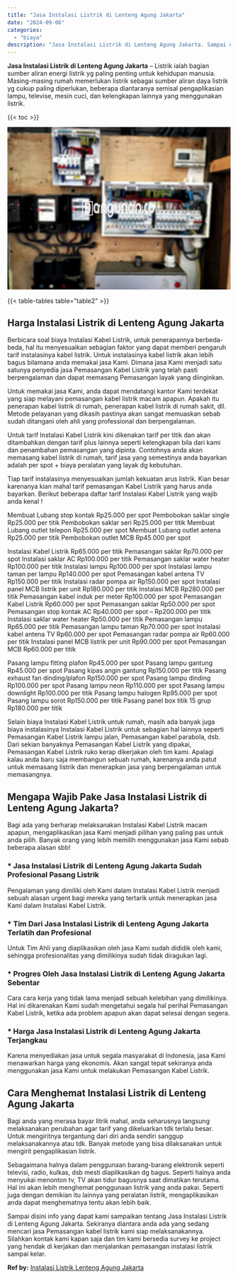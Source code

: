```yaml
---
title: "Jasa Instalasi Listrik di Lenteng Agung Jakarta"
date: "2024-09-06"
categories: 
  - "biaya"
description: "Jasa Instalasi Listrik di Lenteng Agung Jakarta. Sampai disini info yang dapat kami sampaikan tentang Jasa Instalasi Listrik di Lenteng Agung Jakarta. Sekira..."
---
```


**Jasa Instalasi Listrik di Lenteng Agung Jakarta** – Listrik ialah bagian sumber aliran energi listrik yg paling penting untuk kehidupan manusia. Masing-masing rumah memerlukan listrik sebagai sumber aliran daya listrik yg cukup paling diperlukan, beberapa diantaranya semisal pengaplikasian lampu, televise, mesin cuci, dan kelengkapan lainnya yang menggunakan listrik.

{{< toc >}}

![Jasa Instalasi Listrik di Lenteng Agung Jakarta](/images/instalasi-listrik-murah10.png)

{{< table-tables table="table2" >}}

## Harga Instalasi Listrik di Lenteng Agung Jakarta

Berbicara soal biaya Instalasi Kabel Listrik, untuk penerapannya berbeda-beda, hal itu menyesuaikan sebagian faktor yang dapat memberi pengaruh tarif instalasinya kabel listrik. Untuk instalasinya kabel listrik akan lebih bagus bilamana anda memakai jasa Kami. Dimana jasa Kami menjadi satu satunya penyedia jasa Pemasangan Kabel Listrik yang telah pasti berpengalaman dan dapat memasang Pemasangan layak yang diinginkan.

Untuk memakai jasa Kami, anda dapat mendatangi kantor Kami terdekat yang siap melayani pemasangan kabel listrik macam apapun. Apakah itu penerapan kabel listrik di rumah, penerapan kabel listrik di rumah sakit, dll. Metode pelayanan yang dikasih pastinya akan sangat memuaskan sebab sudah ditangani oleh ahli yang professional dan berpengalaman.

Untuk tarif Instalasi Kabel Listrik kini dikenakan tarif per titik dan akan ditambahkan dengan tarif plus lainnya seperti kelengkapan bila dari kami dan penambahan pemasangan yang dipinta. Contohnya anda akan memasang kabel listrik di rumah, tarif jasa yang semestinya anda bayarkan adalah per spot + biaya peralatan yang layak dg kebutuhan.

Tiap tarif instalasinya menyesuaikan jumlah kekuatan arus listrik. Kian besar karenanya kian mahal tarif pemasangan Kabel Listrik yang harus anda bayarkan. Berikut beberapa daftar tarif Instalasi Kabel Listrik yang wajib anda kenal !

Membuat Lubang stop kontak Rp25.000 per spot Pembobokan saklar single Rp25.000 per titik Pembobokan saklar seri Rp25.000 per titik Membuat Lubang outlet telepon Rp25.000 per spot Membuat Lubang outlet antena Rp25.000 per titik Pembobokan outlet MCB Rp45.000 per spot

Instalasi Kabel Listrik Rp65.000 per titik Pemasangan saklar Rp70.000 per spot Instalasi saklar AC Rp100.000 per titik Pemasangan saklar water heater Rp100.000 per titik Instalasi lampu Rp100.000 per spot Instalasi lampu taman per lampu Rp140.000 per spot Pemasangan kabel antena TV Rp150.000 per titik Instalasi radar pompa air Rp150.000 per spot Instalasi panel MCB listrik per unit Rp180.000 per titik Instalasi MCB Rp280.000 per titik Pemasangan kabel induk per meter Rp100.000 per spot Pemasangan Kabel Listrik Rp60.000 per spot Pemasangan saklar Rp50.000 per spot Pemasangan stop kontak AC Rp40.000 per spot – Rp200.000 per titik Instalasi saklar water heater Rp50.000 per titik Pemasangan lampu Rp65.000 per titik Pemasangan lampu taman Rp70.000 per spot Instalasi kabel antena TV Rp60.000 per spot Pemasangan radar pompa air Rp60.000 per titik Instalasi panel MCB listrik per unit Rp90.000 per spot Pemasangan MCB Rp60.000 per titik

Pasang lampu fitting plafon Rp45.000 per spot Pasang lampu gantung Rp45.000 per spot Pasang kipas angin gantung Rp150.000 per titik Pasang exhaust fan dinding/plafon Rp150.000 per spot Pasang lampu dinding Rp100.000 per spot Pasang lampu neon Rp110.000 per spot Pasang lampu downlight Rp100.000 per titik Pasang lampu halogen Rp95.000 per spot Pasang lampu sorot Rp150.000 per titik Pasang panel box titik 15 grup Rp180.000 per titik

Selain biaya Instalasi Kabel Listrik untuk rumah, masih ada banyak juga biaya instalasinya Instalasi Kabel Listrik untuk sebagian hal lainnya seperti Pemasangan Kabel Listrik lampu jalan, Pemasangan kabel parabola, dsb. Dari sekian banyaknya Pemasangan Kabel Listrik yang dipakai, Pemasangan Kabel Listrik ruko kerap dikerjakan oleh tim kami. Apalagi kalau anda baru saja membangun sebuah rumah, karenanya anda patut untuk memasang listrik dan menerapkan jasa yang berpengalaman untuk memasangnya.

## Mengapa Wajib Pake Jasa Instalasi Listrik di Lenteng Agung Jakarta?

Bagi ada yang berharap melaksanakan Instalasi Kabel Listrik macam apapun, mengaplikasikan jasa Kami menjadi pilihan yang paling pas untuk anda pilih. Banyak orang yang lebih memilih menggunakan jasa Kami sebab beberapa alasan sbb!

### \* Jasa Instalasi Listrik di Lenteng Agung Jakarta Sudah Profesional Pasang Listrik

Pengalaman yang dimiliki oleh Kami dalam Instalasi Kabel Listrik menjadi sebuah alasan urgent bagi mereka yang tertarik untuk menerapkan jasa Kami dalam Instalasi Kabel Listrik.

### \* Tim Dari Jasa Instalasi Listrik di Lenteng Agung Jakarta Terlatih dan Profesional

Untuk Tim Ahli yang diaplikasikan oleh jasa Kami sudah dididik oleh kami, sehingga profesionalitas yang dimilikinya sudah tidak diragukan lagi.

### \* Progres Oleh Jasa Instalasi Listrik di Lenteng Agung Jakarta Sebentar

Cara cara kerja yang tidak lama menjadi sebuah kelebihan yang dimilikinya. Hal ini dikarenakan Kami sudah mengetahui segala hal perihal Pemasangan Kabel Listrik, ketika ada problem apapun akan dapat selesai dengan segera.

### \* Harga Jasa Instalasi Listrik di Lenteng Agung Jakarta Terjangkau

Karena menyediakan jasa untuk segala masyarakat di Indonesia, jasa Kami menawarkan harga yang ekonomis. Akan sangat tepat sekiranya anda menggunakan jasa Kami untuk melakukan Pemasangan Kabel Listrik.

## Cara Menghemat Instalasi Listrik di Lenteng Agung Jakarta


Bagi anda yang merasa bayar litrik mahal, anda seharusnya langsung melaksanakan perubahan agar tarif yang dikeluarkan tdk terlalu besar. Untuk mengiritnya tergantung dari diri anda sendiri sanggup melaksanakannya atau tdk. Banyak metode yang bisa dilaksanakan untuk mengirit pengaplikasian listrik.

Sebagaimana halnya dalam penggunaan barang-barang elektronik seperti televisi, radio, kulkas, dsb mesti diaplikasikan dg bagus. Seperti halnya anda menyukai menonton tv, TV akan tidur bagusnya saat dimatikan terutama. Hal ini akan lebih menghemat penggunaan listrik yang anda pakai. Seperti juga dengan demikian itu lainnya yang peralatan listrik, mengaplikasikan anda dapat menghematnya tentu akan lebih baik.

Sampai disini info yang dapat kami sampaikan tentang Jasa Instalasi Listrik di Lenteng Agung Jakarta. Sekiranya diantara anda ada yang sedang mencari jasa Pemasangan kabel listrik kami siap melaksanakannya. Silahkan kontak kami kapan saja dan tim kami bersedia survey ke project yang hendak di kerjakan dan menjalankan pemasangan instalasi listrik sampai kelar.

**Ref by:** [Instalasi Listrik Lenteng Agung Jakarta](https://id.wikipedia.org/wiki/Instalasi)
